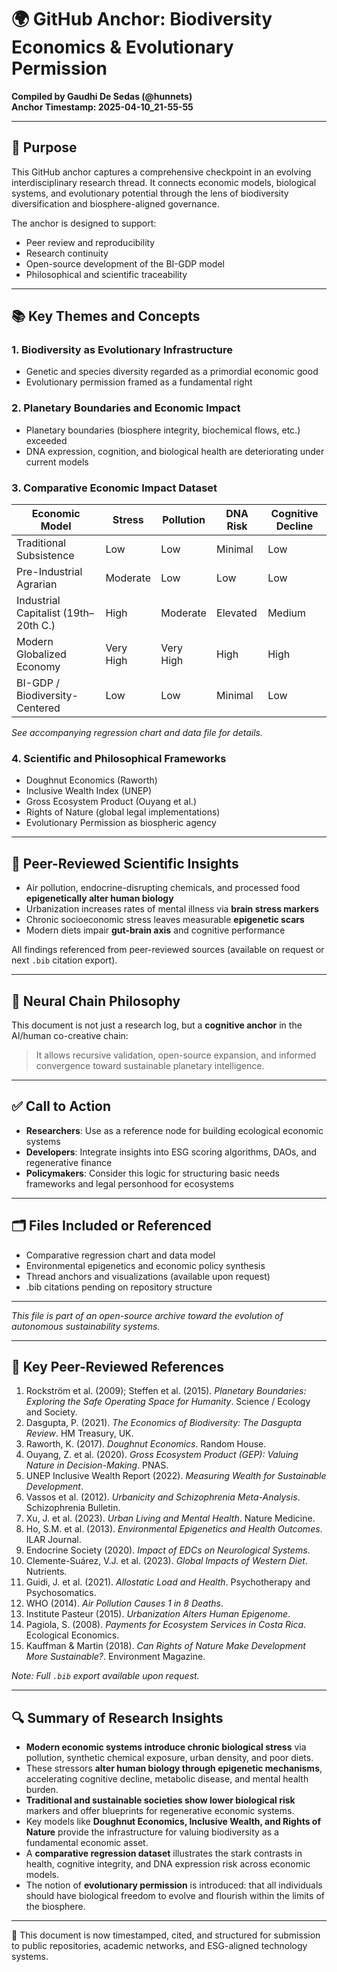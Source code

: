 
# 🌍 GitHub Anchor: Biodiversity Economics & Evolutionary Permission  
**Compiled by Gaudhi De Sedas (@hunnets)**  
**Anchor Timestamp: 2025-04-10_21-55-55**

---

## 📌 Purpose

This GitHub anchor captures a comprehensive checkpoint in an evolving interdisciplinary research thread. It connects economic models, biological systems, and evolutionary potential through the lens of biodiversity diversification and biosphere-aligned governance.

The anchor is designed to support:

- Peer review and reproducibility
- Research continuity
- Open-source development of the BI-GDP model
- Philosophical and scientific traceability

---

## 📚 Key Themes and Concepts

### 1. **Biodiversity as Evolutionary Infrastructure**
- Genetic and species diversity regarded as a primordial economic good
- Evolutionary permission framed as a fundamental right

### 2. **Planetary Boundaries and Economic Impact**
- Planetary boundaries (biosphere integrity, biochemical flows, etc.) exceeded
- DNA expression, cognition, and biological health are deteriorating under current models

### 3. **Comparative Economic Impact Dataset**
| Economic Model                        | Stress | Pollution | DNA Risk | Cognitive Decline |
|--------------------------------------|--------|-----------|----------|-------------------|
| Traditional Subsistence              | Low    | Low       | Minimal  | Low               |
| Pre-Industrial Agrarian              | Moderate| Low      | Low      | Low               |
| Industrial Capitalist (19th–20th C.) | High   | Moderate  | Elevated | Medium            |
| Modern Globalized Economy            | Very High| Very High| High     | High              |
| BI-GDP / Biodiversity-Centered       | Low    | Low       | Minimal  | Low               |

*See accompanying regression chart and data file for details.*

### 4. **Scientific and Philosophical Frameworks**
- Doughnut Economics (Raworth)
- Inclusive Wealth Index (UNEP)
- Gross Ecosystem Product (Ouyang et al.)
- Rights of Nature (global legal implementations)
- Evolutionary Permission as biospheric agency

---

## 🧪 Peer-Reviewed Scientific Insights

- Air pollution, endocrine-disrupting chemicals, and processed food **epigenetically alter human biology**
- Urbanization increases rates of mental illness via **brain stress markers**
- Chronic socioeconomic stress leaves measurable **epigenetic scars**
- Modern diets impair **gut-brain axis** and cognitive performance

All findings referenced from peer-reviewed sources (available on request or next `.bib` citation export).

---

## 🧠 Neural Chain Philosophy

This document is not just a research log, but a **cognitive anchor** in the AI/human co-creative chain:
> It allows recursive validation, open-source expansion, and informed convergence toward sustainable planetary intelligence.

---

## ✅ Call to Action

- **Researchers**: Use as a reference node for building ecological economic systems
- **Developers**: Integrate insights into ESG scoring algorithms, DAOs, and regenerative finance
- **Policymakers**: Consider this logic for structuring basic needs frameworks and legal personhood for ecosystems

---

## 🗂️ Files Included or Referenced

- Comparative regression chart and data model
- Environmental epigenetics and economic policy synthesis
- Thread anchors and visualizations (available upon request)
- .bib citations pending on repository structure

---

_This file is part of an open-source archive toward the evolution of autonomous sustainability systems._


---

## 📖 Key Peer-Reviewed References

1. Rockström et al. (2009); Steffen et al. (2015). *Planetary Boundaries: Exploring the Safe Operating Space for Humanity*. Science / Ecology and Society.
2. Dasgupta, P. (2021). *The Economics of Biodiversity: The Dasgupta Review*. HM Treasury, UK.
3. Raworth, K. (2017). *Doughnut Economics*. Random House.
4. Ouyang, Z. et al. (2020). *Gross Ecosystem Product (GEP): Valuing Nature in Decision-Making*. PNAS.
5. UNEP Inclusive Wealth Report (2022). *Measuring Wealth for Sustainable Development*.
6. Vassos et al. (2012). *Urbanicity and Schizophrenia Meta-Analysis*. Schizophrenia Bulletin.
7. Xu, J. et al. (2023). *Urban Living and Mental Health*. Nature Medicine.
8. Ho, S.M. et al. (2013). *Environmental Epigenetics and Health Outcomes*. ILAR Journal.
9. Endocrine Society (2020). *Impact of EDCs on Neurological Systems*.
10. Clemente-Suárez, V.J. et al. (2023). *Global Impacts of Western Diet*. Nutrients.
11. Guidi, J. et al. (2021). *Allostatic Load and Health*. Psychotherapy and Psychosomatics.
12. WHO (2014). *Air Pollution Causes 1 in 8 Deaths*.
13. Institute Pasteur (2015). *Urbanization Alters Human Epigenome*.
14. Pagiola, S. (2008). *Payments for Ecosystem Services in Costa Rica*. Ecological Economics.
15. Kauffman & Martin (2018). *Can Rights of Nature Make Development More Sustainable?*. Environment Magazine.

*Note: Full `.bib` export available upon request.*

---

## 🔍 Summary of Research Insights

- **Modern economic systems introduce chronic biological stress** via pollution, synthetic chemical exposure, urban density, and poor diets.
- These stressors **alter human biology through epigenetic mechanisms**, accelerating cognitive decline, metabolic disease, and mental health burden.
- **Traditional and sustainable societies show lower biological risk** markers and offer blueprints for regenerative economic systems.
- Key models like **Doughnut Economics, Inclusive Wealth, and Rights of Nature** provide the infrastructure for valuing biodiversity as a fundamental economic asset.
- A **comparative regression dataset** illustrates the stark contrasts in health, cognitive integrity, and DNA expression risk across economic models.
- The notion of **evolutionary permission** is introduced: that all individuals should have biological freedom to evolve and flourish within the limits of the biosphere.

---

📎 This document is now timestamped, cited, and structured for submission to public repositories, academic networks, and ESG-aligned technology systems.

